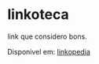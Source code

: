 # linkoteca
 link que considero bons.

Disponivel em: [linkopedia](https://marcosramon00.github.io/linkopedia/)